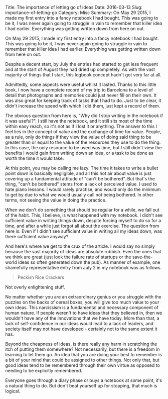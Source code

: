 Title: The importance of letting go of ideas
Date: 2016-03-13
Slug: importance-of-letting-go
Category: Misc
Summary: On May 29 2015, I made my first entry into a fancy notebook I had bought. This was going to be it, I was never again going to struggle in vain to remember that killer idea I had earlier. Everything was getting written down from here on out.

On May 29 2015, I made my first entry into a fancy notebook I had bought. This was going to be it, I was never again going to struggle in vain to remember that killer idea I had earlier. Everything was getting written down from here on out.

Despite a decent start, by July the entries had started to get less frequent and at the start of August they had dried up completely. As with the vast majority of things that I start, this logbook concept hadn't got very far at all.

Admittedly, some aspects were useful whilst it lasted. Thanks to this little book, I now have a complete record of my trip to Barcelona to a level of detail that photographs and memories could just never fill on their own. It was also great for keeping track of tasks that I had to do. Just to be clear, it didn't increase the speed with which I did them, just kept a record of them.

The obvious question from here is, "Why did I stop writing in the notebook if it was useful?". I still have the notebook, and it still sits most of the time within easy reach, so it's not as if I lost it or anything. The answer to this I feel lies in the concept of value and the exchange of time for value. People, as a rule, only do things if they view the value of doing said thing to be greater than or equal to the value of the resources they use to do the thing. In this case, the only resource to be used was time, but I still didn't view the benefits I would gain from writing down an idea, or a task to be done as worth the time it would take.

At this point, you may be calling me lazy. The time it takes to write a bullet point down is basically negligible, and all this hot air about value is just covering up a fundamental attitude of "can't be bothered". But that's the thing, "can't be bothered" stems from a lack of perceived value. I used to hate piano lessons. I would rarely practise, and would only do the minimum to get by due to what we would usually call not being bothered. In other terms, not seeing the value in doing the practice. 

When we don't do something that should be regular for a while, we fall out of the habit. This, I believe, is what happened with my notebook. I didn't see sufficient value in writing things down, despite forcing myself to do so for a time, and after a while just forgot all about the exercise. The question from here is: Even if I didn't see sufficient value in writing all my ideas down, was there sufficient value anyway?

And here's where we get to the crux of the article. I would say no simply because the vast majority of ideas are absolute rubbish. Even the ones that we think are great (just look the failure rate of startups or the save-the-world ideas so often generated down the pub). As manner of example, one shamefully representative entry from July 2 in my notebook was as follows.

> Peckish Rice Crackers

Not overly enlightening stuff.

No matter whether you are an extraordinary genius or you struggle with the puzzles on the backs of cereal boxes, you will give too much value to your own ideas. This narcissism is a fundamental and necessary component of human nature. If people weren't to have ideas that they believed in, then we wouldn't have any of the innovations that we have today. More than that, a lack of self-confidence in our ideas would lead to a lack of leaders, and society itself may not have developed - certainly not to the same extent it has.

Beyond the cheapness of ideas, is there really any harm in scratching the itch of putting them somewhere? Not necessarily, but there is a freedom in learning to let them go. An idea that you are doing your best to remember is a bit of your mind that could be assigned to other things. Not only that, but good ideas tend to be remembered through their own virtue as opposed to needing to be explicitly remembered.

Everyone goes through a diary phase or buys a notebook at some point, it's a natural thing to do. But don't beat yourself up for stopping, that much is logical.
